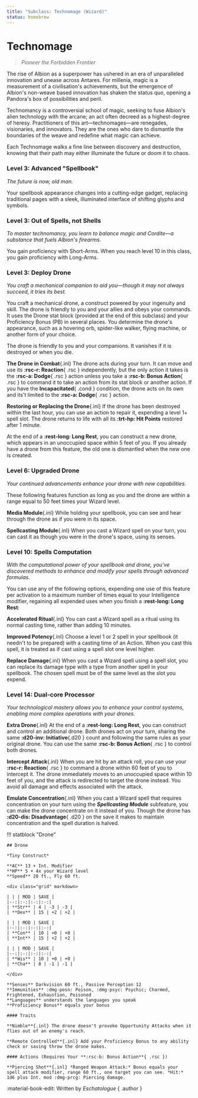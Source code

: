 ```yaml
---
title: "Subclass: Technomage (Wizard)"
status: homebrew
---
```


<p style="display:none" >
Pioneer the Forbidden Frontier
</p>

# Technomage

> *Pioneer the Forbidden Frontier*

The rise of Albion as a superpower has ushered in an era of unparalleled innovation and unease across Antares. For millenia, magic is a measurement of a civilisation's achievements, but the emergence of Albion's non-weave based innovation has shaken the status quo, opening a Pandora's box of possibilities and peril.

Technomancy is a controversial school of magic, seeking to fuse Albion's alien technology with the arcane; an act often decreed as a highest-degree of heresy. Practitioners of this art—technomages—are renegades, visionaries, and innovators. They are the ones who dare to dismantle the boundaries of the weave and redefine what magic can achieve.

Each Technomage walks a fine line between discovery and destruction, knowing that their path may either illuminate the future or doom it to chaos.

### Level 3: Advanced "Spellbook"

*The future is now, old man.*

Your spellbook appearance changes into a cutting-edge gadget, replacing traditional pages with a sleek, illuminated interface of shifting glyphs and symbols. 

### Level 3: Out of Spells, not Shells

*To master technomancy, you learn to balance magic and Cordite—a substance that fuels Albion's firearms.*

You gain proficiency with Short-Arms. When you reach level 10 in this class, you gain proficiency with Long-Arms.

### Level 3: Deploy Drone

*You craft a mechanical companion to aid you—though it may not always succeed, it tries its best.*

You craft a mechanical drone, a construct powered by your ingenuity and skill. The drone is friendly to you and your allies and obeys your commands. It uses the Drone stat block (provided at the end of this subclass) and your Proficiency Bonus (PB) in several places. You determine the drone's appearance, such as a hovering orb, spider-like walker, flying machine, or another form of your choice.

The drone is friendly to you and your companions. It vanishes if it is destroyed or when you die.

**The Drone in Combat**{.inl} The drone acts during your turn. It can move and use its **:rsc-r: Reaction**{ .rsc } independently, but the only action it takes is the **:rsc-a: Dodge**{ .rsc } action unless you take a **:rsc-b: Bonus Action**{ .rsc } to command it to take an action from its stat block or another action. If you have the **Incapacitated**{ .cond } condition, the drone acts on its own and its't limited to the **:rsc-a: Dodge**{ .rsc } action.

**Restoring or Replacing the Drone**{.inl} If the drone has been destroyed within the last hour, you can use an action to repair it, expending a level 1+ spell slot. The drone returns to life with all its **:trt-hp: Hit Points** restored after 1 minute.

At the end of a **:rest-long: Long Rest**, you can construct a new drone, which appears in an unoccupied space within 5 feet of you. If you already have a drone from this feature, the old one is dismantled when the new one is created.

### Level 6: Upgraded Drone

*Your continued advancements enhance your drone with new capabilities.*

These following features function as long as you and the drone are within a range equal to 50 feet times your Wizard level.

**Media Module**{.inl} While holding your spellbook, you can see and hear through the drone as if you were in its space.

**Spellcasting Module**{.inl} When you cast a Wizard spell on your turn, you can cast it as though you were in the drone's space, using its senses.

### Level 10: Spells Computation

*With the computational power of your spellbook and drone, you've discovered methods to enhance and modify your spells through advanced formulas.*

You can use any of the following options, expending one use of this feature per activation to a maximum number of times equal to your Intelligence modifier, regaining all expended uses when you finish a **:rest-long: Long Rest**:

**Accelerated Ritual**{.inl} You can cast a Wizard spell as a ritual using its normal casting time, rather than adding 10 minutes.

**Improved Potency**{.inl} Choose a level 1 or 2 spell in your spellbook (it needn't to be prepared) with a casting time of an Action. When you cast this spell, it is treated as if cast using a spell slot one level higher.

**Replace Damage**{.inl} When you cast a Wizard spell using a spell slot, you can replace its damage type with a type from another spell in your spellbook. The chosen spell must be of the same level as the slot you expend.

### Level 14: Dual-core Processor

*Your technological mastery allows you to enhance your control systems, enabling more complex operations with your drones.*

**Extra Drone**{.inl} At the end of a **:rest-long: Long Rest**, you can construct and control an additional drone. Both drones act on your turn, sharing the same **:d20-inv: Initiative**{.d20 } count and following the same rules as your original drone. You can use the same **:rsc-b: Bonus Action**{ .rsc } to control both drones.

**Intercept Attack**{.inl} When you are hit by an attack roll, you can use your **:rsc-r: Reaction**{ .rsc } to command a drone within 60 feet of you to intercept it. The drone immediately moves to an unoccupied space within 10 feet of you, and the attack is redirected to target the drone instead. You avoid all damage and effects associated with the attack.

**Emulate Concentration**{.inl} When you cast a Wizard spell that requires concentration on your turn using the ***Spellcasting Module*** subfeature, you can make the drone concentrate on it instead of you. Though the drone has **:d20-dis: Disadvantage**{ .d20 } on the save it makes to maintain concentration and the spell duration is halved.

!!! statblock "Drone"

    ## Drone

    *Tiny Construct*

    **AC** 13 + Int. Modifier  
    **HP** 5 + 4x your Wizard level  
    **Speed** 20 ft., Fly 60 ft. 
    
    <div class="grid" markdown>

    | | | MOD | SAVE |
    |--:|:-:|:-:|:-:|
    | **Str** | 4 | -3 | -3 |
    | **Dex** | 15 | +2 | +2 |

    | | | MOD | SAVE |
    |--:|:-:|:-:|:-:|
    | **Con** | 10 | +0 | +0 | 
    | **Int** | 15 | +2 | +2 |

    | | | MOD | SAVE |
    |--:|:-:|:-:|:-:|
    | **Wis** | 10 | +0 | +0 |
    | **Cha** | 8 | -1 | -1 |

    </div>

    **Senses** Darkvision 60 ft., Passive Perception 12  
    **Immunities** :dmg-posn: Poison, :dmg-psyc: Psychic; Charmed, Frightened, Exhaustion, Poisoned  
    **Languages** understands the languages you speak  
    **Proficiency Bonus** equals your bonus   

    #### Traits

    **Nimble**{.inl} The drone doesn't provoke Opportunity Attacks when it flies out of an enemy's reach.  

    **Remote Controlled**{.inl} Add your Proficiency Bonus to any ability check or saving throw the drone makes. 

    #### Actions (Requires Your **:rsc-b: Bonus Action**{ .rsc })

    **Piercing Shot**{.inl} *Ranged Weapon Attack:* Bonus equals your spell attack modifier, range 60 ft., one target you can see. *Hit:* 1d6 plus Int. mod :dmg-prcg: Piercing damage.  

:material-book-edit: Written by *Eschatologue*
{ .author }
